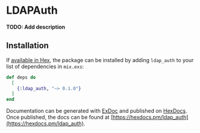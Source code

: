 # LDAPAuth

**TODO: Add description**

## Installation

If [available in Hex](https://hex.pm/docs/publish), the package can be installed
by adding `ldap_auth` to your list of dependencies in `mix.exs`:

```elixir
def deps do
  [
    {:ldap_auth, "~> 0.1.0"}
  ]
end
```

Documentation can be generated with [ExDoc](https://github.com/elixir-lang/ex_doc)
and published on [HexDocs](https://hexdocs.pm). Once published, the docs can
be found at [https://hexdocs.pm/ldap_auth](https://hexdocs.pm/ldap_auth).

